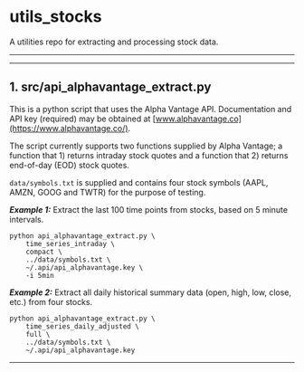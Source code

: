 # utils_stocks
A utilities repo for extracting and processing stock data.

-----------
-----------

## 1. src/api_alphavantage_extract.py

This is a python script that uses the Alpha Vantage API. Documentation and API key (required) may be obtained at [www.alphavantage.co](https://www.alphavantage.co/).

The script currently supports two functions supplied by Alpha Vantage; a function that 1) returns intraday stock quotes and a function that 2) returns end-of-day (EOD) stock quotes.

`data/symbols.txt` is supplied and contains four stock symbols (AAPL, AMZN, GOOG and TWTR) for the purpose of testing.


***Example 1:*** Extract the last 100 time points from stocks, based on 5 minute intervals.
```
python api_alphavantage_extract.py \
    time_series_intraday \
    compact \
    ../data/symbols.txt \
    ~/.api/api_alphavantage.key \
    -i 5min 
```

***Example 2:*** Extract all daily historical summary data (open, high, low, close, etc.) from four stocks.
```
python api_alphavantage_extract.py \
    time_series_daily_adjusted \
    full \
    ../data/symbols.txt \
    ~/.api/api_alphavantage.key
```

-----------

